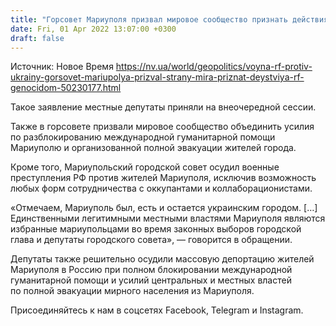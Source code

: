 ```yaml
---
title: "Горсовет Мариуполя призвал мировое сообщество признать действия РФ в Украине геноцидом украинцев, а Путина — военным преступником"
date: Fri, 01 Apr 2022 13:07:00 +0300
draft: false
---
```

Источник: Новое Время https://nv.ua/world/geopolitics/voyna-rf-protiv-ukrainy-gorsovet-mariupolya-prizval-strany-mira-priznat-deystviya-rf-genocidom-50230177.html


 Такое заявление местные депутаты приняли на внеочередной сессии.

 Также в горсовете призвали мировое сообщество объединить усилия по разблокированию международной гуманитарной помощи Мариуполю и организованной полной эвакуации жителей города.

 Кроме того, Мариупольский городской совет осудил военные преступления РФ против жителей Мариуполя, исключив возможность любых форм сотрудничества с оккупантами и коллаборационистами.

«Отмечаем, Мариуполь был, есть и остается украинским городом. […] Единственными легитимными местными властями Мариуполя являются избранные мариупольцами во время законных выборов городской глава и депутаты городского совета», — говорится в обращении.

 Депутаты также решительно осудили массовую депортацию жителей Мариуполя в Россию при полном блокировании международной гуманитарной помощи и усилий центральных и местных властей по полной эвакуации мирного населения из Мариуполя.

Присоединяйтесь к нам в соцсетях Facebook, Telegram и Instagram.
